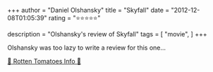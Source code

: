+++
author = "Daniel Olshansky"
title = "Skyfall"
date = "2012-12-08T01:05:39"
rating = "⭐⭐⭐⭐⭐"

description = "Olshansky's review of Skyfall"
tags = [
    "movie",
]
+++


Olshansky was too lazy to write a review for this one...

[🍅 Rotten Tomatoes Info 🍅](https://www.rottentomatoes.com//m/skyfall)